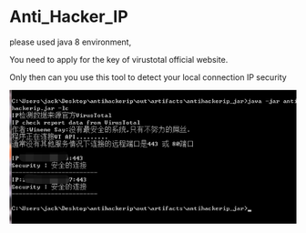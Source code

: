 # Anti_Hacker_IP


please used java 8 environment,


You need to apply for the key of virustotal official website.

Only then can you use this tool to detect your local connection IP security

![](./run.png)

